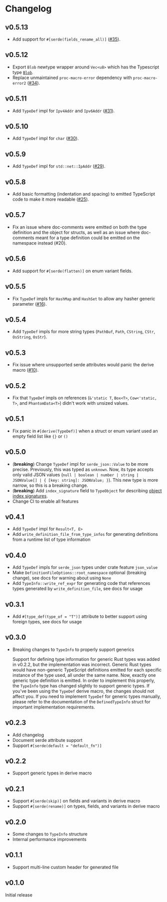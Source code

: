 # Changelog

## v0.5.13

* Add support for `#[serde(fields_rename_all)]` ([#35](https://github.com/dbeckwith/rust-typescript-type-def/issues/35)).

## v0.5.12

* Export `Blob` newtype wrapper around `Vec<u8>` which has the Typescript type [`Blob`](https://developer.mozilla.org/en-US/docs/Web/API/Blob).
* Replace unmaintained `proc-macro-error` dependency with `proc-macro-error2` ([#34](https://github.com/dbeckwith/rust-typescript-type-def/issues/34)).

## v0.5.11

* Add `TypeDef` impl for `Ipv4Addr` and `Ipv6Addr` ([#31](https://github.com/dbeckwith/rust-typescript-type-def/pull/31)).

## v0.5.10

* Add `TypeDef` impl for `char` ([#30](https://github.com/dbeckwith/rust-typescript-type-def/pull/30)).

## v0.5.9

* Add `TypeDef` impl for `std::net::IpAddr` ([#29](https://github.com/dbeckwith/rust-typescript-type-def/pull/29)).

## v0.5.8

* Add basic formatting (indentation and spacing) to emitted TypeScript code to make it more readable ([#25](https://github.com/dbeckwith/rust-typescript-type-def/pull/25)).

## v0.5.7

* Fix an issue where doc-comments were emitted on both the type definition and the object for structs, as well as an issue where doc-comments meant for a type definition could be emitted on the namespace instead (#20).

## v0.5.6

* Add support for `#[serde(flatten)]` on enum variant fields.

## v0.5.5

* Fix `TypeDef` impls for `HashMap` and `HashSet` to allow any hasher generic parameter ([#16](https://github.com/dbeckwith/rust-typescript-type-def/pull/16)).

## v0.5.4

* Add `TypeDef` impls for more string types (`PathBuf`, `Path`, `CString`, `CStr`, `OsString`, `OsStr`).

## v0.5.3

* Fix issue where unsupported serde attributes would panic the derive macro ([#10](https://github.com/dbeckwith/rust-typescript-type-def/issues/10)).

## v0.5.2

* Fix that `TypeDef` impls on references (`&'static T`, `Box<T>`, `Cow<'static, T>`, and `PhantomData<T>`) didn't work with unsized values.

## v0.5.1

* Fix panic in `#[derive(TypeDef)]` when a struct or enum variant used an empty field list like `{}` or `()`

## v0.5.0

* (**breaking**) Change `TypeDef` impl for `serde_json::Value` to be more precise. Previously, this was typed as `unknown`. Now, its type accepts only valid JSON values (`null | boolean | number | string | JSONValue[] | { [key: string]: JSONValue; }`). This new type is more narrow, so this is a breaking change.
* (**breaking**) Add `index_signature` field to `TypeObject` for describing [object index signatures](https://www.typescriptlang.org/docs/handbook/2/objects.html#index-signatures).
* Change CI to enable all features

## v0.4.1

* Add `TypeDef` impl for `Result<T, E>`
* Add `write_definition_file_from_type_infos` for generating definitions from a runtime list of type information

## v0.4.0

* Add `TypeDef` impls for `serde_json` types under crate feature `json_value`
* Make `DefinitionFileOptions::root_namespace` optional (breaking change), see docs for warning about using `None`
* Add `TypeInfo::write_ref_expr` for generating code that references types generated by `write_definition_file`, see docs for usage

## v0.3.1

* Add `#[type_def(type_of = "T")]` attribute to better support using foreign types, see docs for usage

## v0.3.0

* Breaking changes to `TypeInfo` to properly support generics

  Support for defining type information for generic Rust types was added in v0.2.2, but the implementation was incorrect. Generic Rust types would have non-generic TypeScript definitions emitted for each specific instance of the type used, all under the same name. Now, exactly one generic type definition is emitted. In order to implement this properly, the `TypeInfo` type has changed slightly to support generic types. If you've been using the `TypeDef` derive macro, the changes should not affect you. If you need to implement `TypeDef` for generic types manually, please refer to the documentation of the `DefinedTypeInfo` struct for important implementation requirements.

## v0.2.3

* Add changelog
* Document serde attribute support
* Support `#[serde(default = "default_fn")]`

## v0.2.2

* Support generic types in derive macro

## v0.2.1

* Support `#[serde(skip)]` on fields and variants in derive macro
* Support `#[serde(rename)]` on types, fields, and variants in derive macro

## v0.2.0

* Some changes to `TypeInfo` structure
* Internal performance improvements

## v0.1.1

* Support multi-line custom header for generated file

## v0.1.0

Initial release
